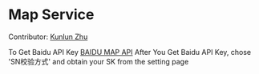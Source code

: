 # Map Service

Contributor: [Kunlun Zhu](https://github.com/Kunlun-Zhu)

To Get Baidu API Key [BAIDU MAP API](https://lbsyun.baidu.com/apiconsole/key?application=key#/home)
After You Get Baidu API Key, chose 'SN校验方式' and obtain your SK from the setting page
